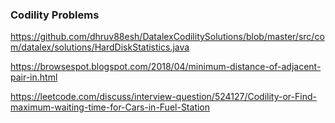 ### Codility Problems
https://github.com/dhruv88esh/DatalexCodilitySolutions/blob/master/src/com/datalex/solutions/HardDiskStatistics.java

https://browsespot.blogspot.com/2018/04/minimum-distance-of-adjacent-pair-in.html

https://leetcode.com/discuss/interview-question/524127/Codility-or-Find-maximum-waiting-time-for-Cars-in-Fuel-Station